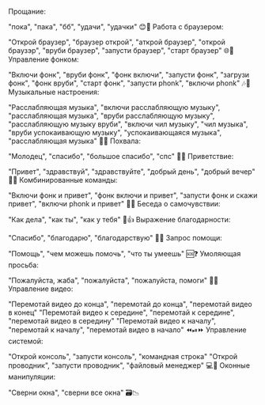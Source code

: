 Прощание:

"пока", "пака", "бб", "удачи", "удачки" 😊👋
Работа с браузером:

"Открой браузер", "браузер открой", "аткрой браузер", "открой браузэр", "вруби браузер", "запусти браузер", "старт браузер" 🌐🚀
Управление фонком:

"Включи фонк", "вруби фонк", "фонк включи", "запусти фонк", "загрузи фонк", "фонк вруби", "старт фонк", "запусти phonk", "включи phonk" 🎶🕺
Музыкальные настроения:

"Расслабляющая музыка", "включи расслабляющую музыку", "расслабляющая музыка", "вруби расслабляющую музыку", "расслабляющую музыку вруби", "включи чил музыку", "чил музыка", "вруби успокаивающую музыку", "успокаивающаяся музыка", "расслабляющая музыка" 🎵😌
Похвала:

"Молодец", "спасибо", "большое спасибо", "спс" 👏🙏
Приветствие:

"Привет", "здравствуй", "здравствуйте", "добрый день", "добрый вечер" 👋🌞
Комбинированные команды:

"Включи фонк и привет", "фонк включи и привет", "запусти фонк и скажи привет", "включи phonk и привет" 🚀👋
Беседа о самочувствии:

"Как дела", "как ты", "как у тебя" 🤔👍
Выражение благодарности:

"Спасибо", "благодарю", "благодарствую" 🙌🤗
Запрос помощи:

"Помощь", "чем можешь помочь", "что ты умеешь" 🆘❓
Умоляющая просьба:

"Пожалуйста, жаба", "пожалуйста", "пожалуйста, помоги" 🙏🐸
Управление видео:

"Перемотай видео до конца", "перемотай до конца", "перемотай видео в конец"
"Перемотай видео к середине", "перемотай к середине", "перемотай видео в середину"
"Перемотай видео к началу", "перемотай к началу", "перемотай видео в начало" ⏪⏯⏩
Управление системой:

"Открой консоль", "запусти консоль", "командная строка"
"Открой проводник", "запусти проводник", "файловый менеджер" 💻📁
Оконные манипуляции:

"Сверни окна", "сверни все окна" 🗃️📉
